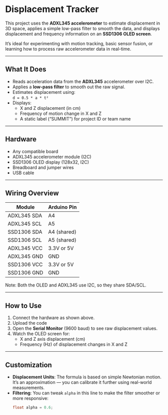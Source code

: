 #  Displacement Tracker

This  project uses the **ADXL345 accelerometer** to estimate displacement in 3D space, applies a simple low-pass filter to smooth the data, and displays displacement and frequency information on an **SSD1306 OLED screen**.

It’s ideal for experimenting with motion tracking, basic sensor fusion, or learning how to process raw accelerometer data in real-time.

---

##  What It Does

- Reads acceleration data from the **ADXL345** accelerometer over I2C.
- Applies a **low-pass filter** to smooth out the raw signal.
- Estimates displacement using:  
  `d = 0.5 * a * t²`
- Displays:
  - X and Z displacement (in cm)
  - Frequency of motion change in X and Z
  - A static label (“SUMMIT”) for project ID or team name

---

##  Hardware 

- Any compatible board
- ADXL345 accelerometer module (I2C)
- SSD1306 OLED display (128x32, I2C)
- Breadboard and jumper wires
- USB cable 

---

##  Wiring Overview

| Module         | Arduino Pin       |
|----------------|------------------|
| ADXL345 SDA     | A4          |
| ADXL345 SCL     | A5           |
| SSD1306 SDA     | A4 (shared)       |
| SSD1306 SCL     | A5 (shared)       |
| ADXL345 VCC     | 3.3V or 5V        |
| ADXL345 GND     | GND               |
| SSD1306 VCC     | 3.3V or 5V        |
| SSD1306 GND     | GND               |

Note: Both the OLED and ADXL345 use I2C, so they share SDA/SCL.

---

##  How to Use

1. Connect the hardware as shown above.
2. Upload the code 
3. Open the **Serial Monitor** (9600 baud) to see raw displacement values.
4. Watch the OLED screen for:
   - X and Z axis displacement (cm)
   - Frequency (Hz) of displacement changes in X and Z
   

---

##  Customization

- **Displacement Units**: The formula is based on simple Newtonian motion. It’s an approximation — you can calibrate it further using real-world measurements.
- **Filtering**: You can tweak `alpha` in this line to make the filter smoother or more responsive:
  ```cpp
  float alpha = 0.6;
